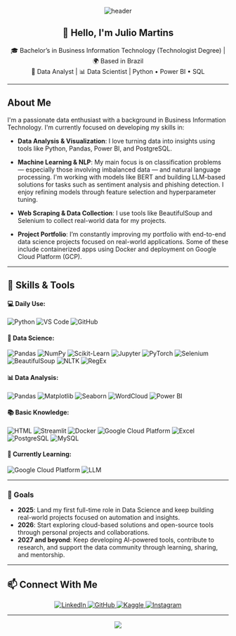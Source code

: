 <!-- GitHub Profile README for Julio Martins -->

<!-- Header Banner -->
<p align="center">
  <img src="https://capsule-render.vercel.app/api?type=waving&color=0:2c3e50,100:4ca1af&height=200&section=header&text=Julio%20Martins&fontSize=40&fontColor=ffffff" alt="header"/>
</p>

<!-- Introduction -->
<h2 align="center">👋 Hello, I'm Julio Martins</h2>
<p align="center">
  🎓 Bachelor’s in Business Information Technology (Technologist Degree) | 🌍 Based in Brazil<br>
  🧠 Data Analyst | 📊 Data Scientist | Python • Power BI • SQL
</p>

---

## About Me

I'm a passionate data enthusiast with a background in Business Information Technology. I'm currently focused on developing my skills in:

* **Data Analysis & Visualization**: I love turning data into insights using tools like Python, Pandas, Power BI, and PostgreSQL.

* **Machine Learning & NLP**: My main focus is on classification problems — especially those involving imbalanced data — and natural language processing. I'm working with models like BERT and building LLM-based solutions for tasks such as sentiment analysis and phishing detection. I enjoy refining models through feature selection and hyperparameter tuning.

* **Web Scraping & Data Collection**: I use tools like BeautifulSoup and Selenium to collect real-world data for my projects.

* **Project Portfolio**: I’m constantly improving my portfolio with end-to-end data science projects focused on real-world applications. Some of these include containerized apps using Docker and deployment on Google Cloud Platform (GCP).

---

## 🚀 **Skills & Tools**

#### 💻 Daily Use:
![Python](https://img.shields.io/badge/-Python-black?style=flat-square&logo=Python)
![VS Code](https://img.shields.io/badge/-VS%20Code-black?style=flat-square&logo=visual-studio-code)
![GitHub](https://img.shields.io/badge/-GitHub-black?style=flat-square&logo=Github)

#### 🤖 Data Science:
![Pandas](https://img.shields.io/badge/-Pandas-black?style=flat-square&logo=Pandas)
![NumPy](https://img.shields.io/badge/-NumPy-black?style=flat-square&logo=NumPy)
![Scikit-Learn](https://img.shields.io/badge/-Scikit%20Learn-black?style=flat-square&logo=scikit-learn)
![Jupyter](https://img.shields.io/badge/-Jupyter-black?style=flat-square&logo=Jupyter)
![PyTorch](https://img.shields.io/badge/-PyTorch-black?style=flat-square&logo=PyTorch)
![Selenium](https://img.shields.io/badge/-Selenium-black?style=flat-square&logo=Selenium)
![BeautifulSoup](https://img.shields.io/badge/-BeautifulSoup-black?style=flat-square&logo=BeautifulSoup)
![NLTK](https://img.shields.io/badge/-NLTK-black?style=flat-square&logo=NLTK)
![RegEx](https://img.shields.io/badge/-RegEx-black?style=flat-square)

#### 📊 Data Analysis:
![Pandas](https://img.shields.io/badge/-Pandas-black?style=flat-square&logo=Pandas)
![Matplotlib](https://img.shields.io/badge/-Matplotlib-black?style=flat-square&logo=Matplotlib)
![Seaborn](https://img.shields.io/badge/-Seaborn-black?style=flat-square&logo=Seaborn)
![WordCloud](https://img.shields.io/badge/-WordCloud-black?style=flat-square)
![Power BI](https://img.shields.io/badge/-Power%20BI-black?style=flat-square&logo=Power-BI)

#### 📚 Basic Knowledge:
![HTML](https://img.shields.io/badge/-HTML-black?style=flat-square&logo=HTML5)
![Streamlit](https://img.shields.io/badge/-Streamlit-black?style=flat-square&logo=Streamlit)
![Docker](https://img.shields.io/badge/-Docker-black?style=flat-square&logo=Docker)
![Google Cloud Platform](https://img.shields.io/badge/-Google%20Cloud-black?style=flat-square&logo=Google-Cloud)
![Excel](https://img.shields.io/badge/-Excel-black?style=flat-square&logo=Microsoft-Excel)
![PostgreSQL](https://img.shields.io/badge/-PostgreSQL-black?style=flat-square&logo=PostgreSQL)
![MySQL](https://img.shields.io/badge/-MySQL-black?style=flat-square&logo=MySQL)

#### 🌱 Currently Learning:
![Google Cloud Platform](https://img.shields.io/badge/-Google%20Cloud-black?style=flat-square&logo=Google-Cloud)
![LLM](https://img.shields.io/badge/-LLM-black?style=flat-square)

---

### 🎯 Goals

- **2025**: Land my first full-time role in Data Science and keep building real-world projects focused on automation and insights.  
- **2026**: Start exploring cloud-based solutions and open-source tools through personal projects and collaborations.  
- **2027 and beyond**: Keep developing AI-powered tools, contribute to research, and support the data community through learning, sharing, and mentorship.

---

## 📫 Connect With Me

<p align="center">
  <a href="https://www.linkedin.com/in/julio-c-y-martins-55469319a/" target="_blank">
    <img src="https://img.shields.io/badge/-LinkedIn-0A66C2?style=for-the-badge&logo=linkedin&logoColor=white" alt="LinkedIn">
  </a>
  <a href="https://github.com/juliocymartins" target="_blank">
    <img src="https://img.shields.io/badge/-GitHub-181717?style=for-the-badge&logo=github&logoColor=white" alt="GitHub">
  </a>
  <a href="https://www.kaggle.com/juliocymartins" target="_blank">
    <img src="https://img.shields.io/badge/-Kaggle-20BEFF?style=for-the-badge&logo=kaggle&logoColor=white" alt="Kaggle">
  </a>
  <a href="https://www.instagram.com/julio.martins92/" target="_blank">
    <img src="https://img.shields.io/badge/-Instagram-E4405F?style=for-the-badge&logo=instagram&logoColor=white" alt="Instagram">
  </a>
</p>

---

<p align="center">
  <img src="https://capsule-render.vercel.app/api?type=waving&color=0:0f2027,100:2c5364&height=100&section=footer"/>
</p>